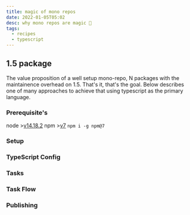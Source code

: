 ```yaml
---
title: magic of mono repos
date: 2022-01-05T05:02
desc: why mono repos are magic 🧙
tags:
  - recipes
  - typescript
---
```


## 1.5 package

The value proposition of a well setup mono-repo, N packages with the maintainence overhead on 1.5. That's it, that's the goal. Below describes one of many approaches to achieve that using typescript as the primary language.

### Prerequisite's

node >[v14.18.2](https://nodejs.org/download/release/v14.18.2/)
npm  >[v7](https://github.com/npm/cli) `npm i -g npm@7`

### Setup
### TypeScript Config
### Tasks
### Task Flow
### Publishing
